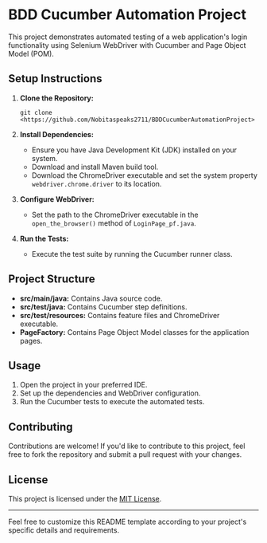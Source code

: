 # BDD Cucumber Automation Project

This project demonstrates automated testing of a web application's login functionality using Selenium WebDriver with Cucumber and Page Object Model (POM).

## Setup Instructions

1. **Clone the Repository:**
   ```
   git clone <https://github.com/Nobitaspeaks2711/BDDCucumberAutomationProject>
   ```

2. **Install Dependencies:**
   - Ensure you have Java Development Kit (JDK) installed on your system.
   - Download and install Maven build tool.
   - Download the ChromeDriver executable and set the system property `webdriver.chrome.driver` to its location.

3. **Configure WebDriver:**
   - Set the path to the ChromeDriver executable in the `open_the_browser()` method of `LoginPage_pf.java`.

4. **Run the Tests:**
   - Execute the test suite by running the Cucumber runner class.

## Project Structure

- **src/main/java:** Contains Java source code.
- **src/test/java:** Contains Cucumber step definitions.
- **src/test/resources:** Contains feature files and ChromeDriver executable.
- **PageFactory:** Contains Page Object Model classes for the application pages.

## Usage

1. Open the project in your preferred IDE.
2. Set up the dependencies and WebDriver configuration.
3. Run the Cucumber tests to execute the automated tests.

## Contributing

Contributions are welcome! If you'd like to contribute to this project, feel free to fork the repository and submit a pull request with your changes.

## License

This project is licensed under the [MIT License](LICENSE).

---

Feel free to customize this README template according to your project's specific details and requirements.

